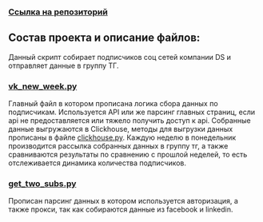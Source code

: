 ### [Ссылка на репозиторий](https://github.com/DigitalStrategyMSK/DS_internal_projects/tree/pbn_skript/vk_group_stats/new)

## Состав проекта и описание файлов:
Данный скрипт собирает подписчиков соц сетей компании DS и отправляет данные в группу ТГ.

### [vk_new_week.py](https://github.com/DigitalStrategyMSK/DS_internal_projects/blob/pbn_skript/vk_group_stats/new/vk_new_week.py)
Главный файл в котором прописана логика сбора данных по подписчикам. Используется API или же парсинг главных страниц, если api не предоставляется или тяжело получить доступ к api.
Собранные данные выгружаются в Clickhouse, методы для выгрузки данных прописаны в файле [clickhouse.py](https://github.com/DigitalStrategyMSK/DS_internal_projects/blob/pbn_skript/vk_group_stats/new/clickhouse.py). 
Каждую неделю в понедельник производится рассылка собранных данных в группу тг, а также сравниваются результаты по сравнению с прошлой неделей, то есть отслеживается динамика количества подписчиков.

### [get_two_subs.py](https://github.com/DigitalStrategyMSK/DS_internal_projects/blob/pbn_skript/vk_group_stats/new/get_two_subs.py)
Прописан парсинг данных в котором используется авторизация, а также прокси, так как собираются данные из facebook и linkedin.